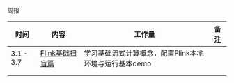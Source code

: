 周报

| 时间      | 内容                            | 工作量                                                | 备注 |
| --------- | ------------------------------- | ----------------------------------------------------- | ---- |
| 3.1 - 3.7 | [Flink基础扫盲篇](./Notes/1.md) | 学习基础流式计算概念，配置Flink本地环境与运行基本demo |      |
|           |                                 |                                                       |      |
|           |                                 |                                                       |      |

